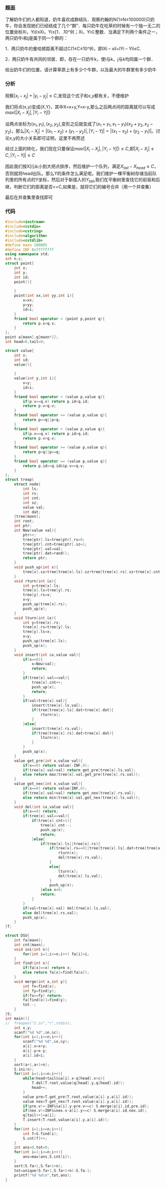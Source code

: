 ### 题面

了解奶牛们的人都知道，奶牛喜欢成群结队．观察约翰的N(1≤N≤100000)只奶牛，你会发现她们已经结成了几个“群”．每只奶牛在吃草的时候有一个独一无二的位置坐标Xi，Yi(l≤Xi，Yi≤[1．.10^9]；Xi，Yi∈整数．当满足下列两个条件之一，两只奶牛i和j是属于同一个群的：

  1．两只奶牛的曼哈顿距离不超过C(1≤C≤10^9)，即lXi – xil+IYi – Yil≤C.

  2．两只奶牛有共同的邻居．即，存在一只奶牛k，使i与k，j与k均同属一个群．

​    给出奶牛们的位置，请计算草原上有多少个牛群，以及最大的牛群里有多少奶牛

### 分析

观察$|x_i-x_j|+|y_i-y_j| \leq C$,发现这个式子和x,y都有关，不便维护

我们将点(x,y)变成(X,Y)，其中X=x+y,Y=x-y,那么之后两点间的距离就可以写成$max(|X_i-X_j|,|Y_i-Yj|)​$

设两点坐标为$(x_1,y_1),(x_2,y_2)$,变形之后就变成了$(x_1+y_1,x_1-y_1)(x_2+y_2,x_2-y_2)$，那么$|X_i-X_j|=|(x_1-x_2)+(y_1-y_2)|,|Y_i-Yj|=|(x_1-x_2)+(y_2-y_1)|$。讨论x,y的大小关系即可证明，这里不再赘述



经过上面的转化，我们现在只要保证$max(|X_i-X_j|,|Y_i-Yj|) \leq C$,即$|X_i-X_j| \leq C,|Y_i-Yj| \leq C$

因此我们按X[i]从小到大把点排序，然后维护一个队列，满足$X_{tail}-X_{head} \leq C$，否则就将head出队。那么Y的条件怎么满足呢。我们维护一棵平衡树存储当前队列里的所有点的Y坐标，然后对于新插入的$Y_{tail}$,我们在平衡树里查找它的前驱和后继，判断它们的距离是否<=C,如果是，就将它们的编号合并（用一个并查集）

最后在并查集里查找即可



### 代码

```cpp
#include<iostream>
#include<cstdio>
#include<cstring>
#include<algorithm>
#include<cstdlib>
#define maxn 100005
#define INF 0x7fffffff
using namespace std;
int n,c;
struct point{
    int x;
    int y;
    int id;
    point(){
        
    }
    point(int xx,int yy,int i){
        x=xx;
        y=yy;
        id=i;
    }
    friend bool operator < (point p,point q){
        return p.x<q.x;
    }
};
point a[maxn],q[maxn*2];
int head=0,tail=0;

struct value{
    int v;
    int id;
    value(){
        
    }
    value(int y,int i){
        v=y;
        id=i;
    }
    friend bool operator < (value p,value q){
        if(p.v==q.v) return p.id<q.id;
        return p.v<q.v;
    } 
    friend bool operator <= (value p,value q){
        return p==q||p<q;
    } 
    friend bool operator > (value p,value q){
        if(p.v==q.v) return p.id>q.id;
        return p.v>q.v;
    } 
    friend bool operator >= (value p,value q){
        return p>q||p==q;
    } 
    friend bool operator == (value p,value q){
        return p.id==q.id&&p.v==q.v;
    }
};
struct treap{
    struct node{
        int ls;
        int rs;
        int cnt;
        int sz;
        value val;
        int dat; 
    }tree[maxn];
    int root;	 
    int ptr;
    int New(value val){
        ptr++;
        tree[ptr].ls=tree[ptr].rs=0;
        tree[ptr].cnt=tree[ptr].sz=1;
        tree[ptr].val=val;
        tree[ptr].dat=rand();
        return ptr;
    }
    void push_up(int x){
        tree[x].sz=tree[tree[x].ls].sz+tree[tree[x].rs].sz+tree[x].cnt;
    }
    void rturn(int &x){
        int y=tree[x].ls;
        tree[x].ls=tree[y].rs;
        tree[y].rs=x;
        x=y;
        push_up(tree[x].rs);
        push_up(x);
    }
    void lturn(int &x){
        int y=tree[x].rs;
        tree[x].rs=tree[y].ls;
        tree[y].ls=x;
        x=y;
        push_up(tree[x].ls);
        push_up(x);
    }
    void insert(int &x,value val){
        if(x==0){
            x=New(val);
            return;
        } 
        if(tree[x].val==val){
            tree[x].cnt++;
            push_up(x);
            return;
        }
        if(val<tree[x].val){
            insert(tree[x].ls,val);
            if(tree[tree[x].ls].dat>tree[x].dat){
                rturn(x);
            } 
        }else{
            insert(tree[x].rs,val);
            if(tree[tree[x].rs].dat>tree[x].dat){
                lturn(x);
            } 
        }
        push_up(x);
    }
    value get_pre(int x,value val){
        if(x==0) return value(-INF,0);
        if(tree[x].val>val) return get_pre(tree[x].ls,val);
        else return max(tree[x].val,get_pre(tree[x].rs,val)); 
    }
    value get_nex(int x,value val){
        if(x==0) return value(INF,0);
        if(tree[x].val<val) return get_nex(tree[x].rs,val);
        else return min(tree[x].val,get_nex(tree[x].ls,val)); 
    }
    void del(int &x,value val){
        if(x==0) return;
        if(tree[x].val==val){
            if(tree[x].cnt>1){ 
                tree[x].cnt--;
                push_up(x);
                return;
            }else{
                if(tree[x].ls||tree[x].rs){
                    if(tree[x].rs==0||tree[tree[x].ls].dat>tree[tree[x].rs].dat){
                        rturn(x);
                        del(tree[x].rs,val);
                    }
                    else{
                        lturn(x); 
                        del(tree[x].ls,val);
                    }
                    push_up(x);
                }else x=0;
                return;
            } 
        }
        if(val<tree[x].val) del(tree[x].ls,val);
        else del(tree[x].rs,val);
        push_up(x);
    }
}T; 

struct DSU{
    int fa[maxn];
    int cnt[maxn];
    void ini(int n){
        for(int i=1;i<=n;i++) fa[i]=i;
    }
    int find(int x){
        if(fa[x]==x) return x;
        else return fa[x]=find(fa[x]);
    }
    void merge(int x,int y){
        int fx=find(x);
        int fy=find(y);
        if(fx==fy) return;
        fa[find(x)]=find(y);
        tot--;
    } 
}S;
int main(){
//	freopen("2.in","r",stdin);
    int x,y;
    scanf("%d %d",&n,&c);
    for(int i=1;i<=n;i++){
        scanf("%d %d",&x,&y);
        a[i].x=x+y;
        a[i].y=x-y;
        a[i].id=i;
    }
    sort(a+1,a+1+n);
    S.ini(n);
    for(int i=1;i<=n;i++){
        while(head<tail&&a[i].x-q[head].x>c){
            T.del(T.root,value(q[head].y,q[head].id));
            head++;
        }
        value pre=T.get_pre(T.root,value(a[i].y,a[i].id));
        value nex=T.get_nex(T.root,value(a[i].y,a[i].id));
        if(pre.v!=-INF&&a[i].y-pre.v<=c) S.merge(a[i].id,pre.id);
        if(nex.v!=INF&&nex.v-a[i].y<=c) S.merge(a[i].id,nex.id);
        q[tail++]=a[i];
        T.insert(T.root,value(a[i].y,a[i].id));
    }
    for(int i=1;i<=n;i++){
        int f=S.find(i);
        S.cnt[f]++;
    }
    int ans=0,tot=0;
    for(int i=1;i<=n;i++){
        ans=max(ans,S.cnt[i]);
    }
    sort(S.fa+1,S.fa+1+n);
    tot=unique(S.fa+1,S.fa+1+n)-S.fa-1;
    printf("%d %d\n",tot,ans);
}

```

